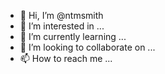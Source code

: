 - 👋 Hi, I’m @ntmsmith
- 👀 I’m interested in ...
- 🌱 I’m currently learning ...
- 💞️ I’m looking to collaborate on ...
- 📫 How to reach me ...

<!---
ntmsmith/ntmsmith is a ✨ special ✨ repository because its `README.md` (this file) appears on your GitHub profile.
You can click the Preview link to take a look at your changes.
--->
